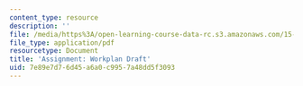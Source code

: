```yaml
---
content_type: resource
description: ''
file: /media/https%3A/open-learning-course-data-rc.s3.amazonaws.com/15-s07-globalhealth-lab-spring-2013/7e89e7d76d45a6a0c9957a48dd5f3093_MIT15_S07S13_workplandraft.pdf
file_type: application/pdf
resourcetype: Document
title: 'Assignment: Workplan Draft'
uid: 7e89e7d7-6d45-a6a0-c995-7a48dd5f3093
---
```

